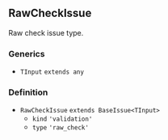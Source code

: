 RawCheckIssue
-------------

Raw check issue type.

### Generics

*   `TInput` `extends any`

### Definition

*   `RawCheckIssue` `extends BaseIssue<TInput>`
    *   `kind` `'validation'`
    *   `type` `'raw_check'`